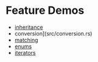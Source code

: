 # Feature Demos

- [inheritance](src/inheritance.rs)
- conversion](src/conversion.rs)
- [matching](src/matching.rs)
- [enums](src/enums.rs)
- [iterators](src/iterators.rs)

